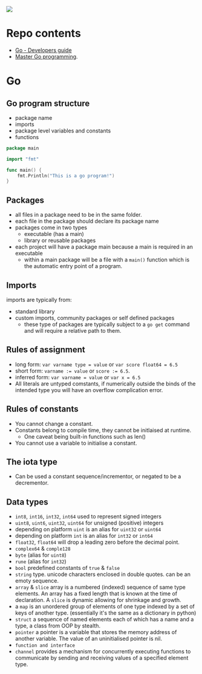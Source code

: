 ![](https://hackernoon.com/drafts/0fnv29qd.png)

# Repo contents

- [Go - Developers guide](https://www.udemy.com/course/go-the-complete-developers-guide)
- [Master Go programming](https://www.udemy.com/course/master-go-programming-complete-golang-bootcamp).

# Go

## Go program structure

- package name
- imports
- package level variables and constants
- functions

```go
package main

import "fmt"

func main() {
    fmt.Println("This is a go program!")
}
```

## Packages

- all files in a package need to be in the same folder.
- each file in the package should declare its package name
- packages come in two types
  - executable (has a main)
  - library or reusable packages
- each project will have a package main because a main is required in an executable
  - within a main package will be a file with a `main()` function which is the automatic entry point of a program.

## Imports

imports are typically from:

- standard library
- custom imports, community packages or self defined packages
  - these type of packages are typically subject to a `go get` command and will require a relative path to them.

## Rules of assignment

- long form: `var varname type = value` or `var score float64 = 6.5`
- short form: `varname := value` or `score := 6.5`.
- inferred form: `var varname = value` or `var x = 6.5`
- All literals are untyped comstants, if numerically outside the binds of the intended type you will have an overflow complication error.

## Rules of constants

- You cannot change a constant.
- Constants belong to compile time, they cannot be initlaised at runtime.
  - One caveat being built-in functions such as len()
- You cannot use a variable to initialise a constant.

## The iota type

- Can be used a constant sequence/incrementor, or negated to be a decrementor.

## Data types

- `int8`, `int16`, `int32`, `int64` used to represent signed integers
- `uint8`, `uint6`, `uint32`, `uint64` for unsigned (positive) integers
- depending on platform `uint` is an alias for `uint32` or `uint64`
- depending on platform `int` is an alias for `int32` or `int64`
- `float32`, `float64` will drop a leading zero before the decimal point.
- `complex64` & `comple128`
- `byte` (alias for `uint8`)
- `rune` (alias for `int32`)
- `bool` predefined constants of `true` & `false`
- `string` type. unicode characters enclosed in double quotes. can be an emoty sequence.
- `array` & `slice` array is a numbered (indexed) sequence of same type elements. An array has a fixed length that is known at the time of declaration. A `slice` is dynamic allowing for shrinkage and growth.
- a `map` is an unordered group of elements of one type indexed by a set of keys of another type. (essentially it's the same as a dictionary in python)
- `struct` a sequence of named elements each of which has a name and a type, a class from OOP by stealth.
- `pointer` a pointer is a variable that stores the memory address of another variable. The value of an uninitialised pointer is nil.
- `function and interface`
- `channel` provides a mechanism for concurrently executing functions to communicate by sending and receiving values of a specified element type.
